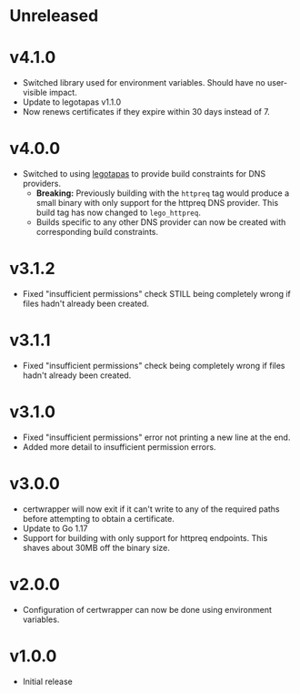 # Unreleased

# v4.1.0

- Switched library used for environment variables. Should have no user-visible impact.
- Update to legotapas v1.1.0
- Now renews certificates if they expire within 30 days instead of 7.

# v4.0.0

- Switched to using [legotapas](https://github.com/csmith/legotapas) to provide build constraints
  for DNS providers.
  - **Breaking:** Previously building with the `httpreq` tag would produce a small binary with
    only support for the httpreq DNS provider. This build tag has now changed to `lego_httpreq`.
  - Builds specific to any other DNS provider can now be created with corresponding build
    constraints.

# v3.1.2

- Fixed "insufficient permissions" check STILL being completely wrong if files hadn't already
  been created.

# v3.1.1

- Fixed "insufficient permissions" check being completely wrong if files hadn't already
  been created.

# v3.1.0

- Fixed "insufficient permissions" error not printing a new line at the end.
- Added more detail to insufficient permission errors.

# v3.0.0

- certwrapper will now exit if it can't write to any of the required paths before attempting to
  obtain a certificate.
- Update to Go 1.17
- Support for building with only support for httpreq endpoints. This shaves about 30MB off the binary size. 

# v2.0.0

- Configuration of certwrapper can now be done using environment variables.

# v1.0.0

- Initial release
